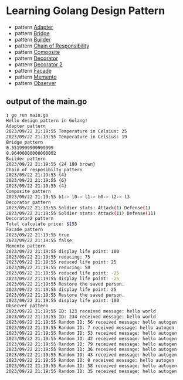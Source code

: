 # Learning Golang Design Pattern
* pattern [Adapter](/patterns/adapter.go)
* pattern [Bridge](/patterns/bridge.go)
* pattern [Builder](/patterns/builder.go)
* pattern [Chain of Responsibility](/patterns/chainofresponsibility.go)
* pattern [Composite](/patterns/composite.go)
* pattern [Decorator](/patterns/decorator.go)
* pattern [Decorator 2](/patterns/decorator_example_2.go)
* pattern [Facade](/patterns/facade.go)
* pattern [Memento](/patterns/memento.go)
* pattern [Observer](/patterns/observer.go) 

## output of the main.go
```bash
❯ go run main.go
Hello design pattern in Golang!
Adapter pattern
2023/09/22 21:19:55 Temperature in Celsius: 25
2023/09/22 21:19:55 Temperature in Celsius: 19
Bridge pattern
0.5519999999999999
0.06400000000000002
Builder pattern
2023/09/22 21:19:55 {24 180 brown}
Chain of resposibilty pattern
2023/09/22 21:19:55 {4}
2023/09/22 21:19:55 {6}
2023/09/22 21:19:55 {4}
Composite pattern
2023/09/22 21:19:55 b1-> l0-> l1-> b0-> l2-> l3
Decorator pattern
2023/09/22 21:19:55 Soldier stats: Attack(1) Defense(1)
2023/09/22 21:19:55 Soldier stats: Attack(11) Defense(11)
Decorator2 pattern
Total calculate price: $155
Facade pattern
2023/09/22 21:19:55 true
2023/09/22 21:19:55 false
Memento pattern
2023/09/22 21:19:55 display life point: 100
2023/09/22 21:19:55 reducing: 75
2023/09/22 21:19:55 reduced life point: 25
2023/09/22 21:19:55 reducing: 50
2023/09/22 21:19:55 reduced life point: -25
2023/09/22 21:19:55 display life point: -25
2023/09/22 21:19:55 Restore the saved person.
2023/09/22 21:19:55 display life point: 25
2023/09/22 21:19:55 Restore the saved person.
2023/09/22 21:19:55 display life point: 100
Observer pattern
2023/09/22 21:19:55 ID: 123 received message: hello world
2023/09/22 21:19:55 ID: 234 received message: hello world
2023/09/22 21:19:55 Random ID: 56 received message: hello autogen
2023/09/22 21:19:55 Random ID: 7 received message: hello autogen
2023/09/22 21:19:55 Random ID: 53 received message: hello autogen
2023/09/22 21:19:55 Random ID: 42 received message: hello autogen
2023/09/22 21:19:55 Random ID: 79 received message: hello autogen
2023/09/22 21:19:55 Random ID: 36 received message: hello autogen
2023/09/22 21:19:55 Random ID: 43 received message: hello autogen
2023/09/22 21:19:55 Random ID: 0 received message: hello autogen
2023/09/22 21:19:55 Random ID: 58 received message: hello autogen
2023/09/22 21:19:55 Random ID: 35 received message: hello autogen
```
